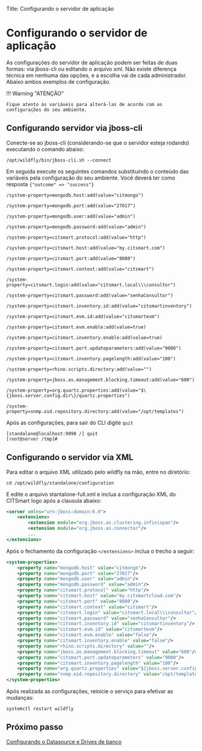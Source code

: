 Title: Configurando o servidor de aplicação

# Configurando o servidor de aplicação

As configurações do servidor de aplicação podem ser feitas de duas formas: via jboss-cli ou editando o arquivo xml. Não existe diferença técnica em nenhuma das opções, e a escolha vai de cada administrador. Abaixo ambos exemplos de configuração.

!!! Warning "ATENÇÃO"

    Fique atento às variáveis para alterá-las de acordo com as configurações do seu ambiente.

## Configurando servidor via jboss-cli

Conecte-se ao jboss-cli (considerando-se que o servidor esteja rodando) executando o comando abaixo:

``` shell
/opt/wildfly/bin/jboss-cli.sh --connect
```

Em seguida execute os seguintes comandos substituindo o conteúdo das variáveis pela configuração do seu ambiente. Você deverá ter como resposta `{"outcome" => "success"}`

``` shell
/system-property=mongodb.host:add(value="citmongo")

/system-property=mongodb.port:add(value="27017")

/system-property=mongodb.user:add(value="admin")

/system-property=mongodb.password:add(value="admin")

/system-property=citsmart.protocol:add(value="http")

/system-property=citsmart.host:add(value="my.citsmart.com")

/system-property=citsmart.port:add(value="8080")

/system-property=citsmart.context:add(value="citsmart")

/system-property=citsmart.login:add(value="citsmart.local\\\consultor")

/system-property=citsmart.password:add(value="senhaConsultor")

/system-property=citsmart.inventory.id:add(value="citsmartinventory")

/system-property=citsmart.evm.id:add(value="citsmartevm")

/system-property=citsmart.evm.enable:add(value=true)

/system-property=citsmart.inventory.enable:add(value=true)

/system-property=citsmart.port.updateparameters:add(value="9000")

/system-property=citsmart.inventory.pagelength:add(value="100")

/system-property=rhino.scripts.directory:add(value="")

/system-property=jboss.as.management.blocking.timeout:add(value="600")

/system-property=org.quartz.properties:add(value="$\{jboss.server.config.dir\}/quartz.properties")

/system-property=snmp.oid.repository.directory:add(value="/opt/templates")
```

Após as configurações, para sair do CLI digite `quit`

``` shell
[standalone@localhost:9990 /] quit
[root@server /tmp]#
```
## Configurando o servidor via XML

Para editar o arquivo XML utilizado pelo wildfly na mão, entre no diretório:

``` shell
cd /opt/wildfly/standalone/configuration
```
E edite o arquivo stantalone-full.xml e inclua a configuração XML do CITSmart logo após a clausula abaixo:

``` xml
<server xmlns="urn:jboss:domain:6.0">
    <extensions>
        <extension module="org.jboss.as.clustering.infinispan"/>
        <extension module="org.jboss.as.connector"/>
		...
</extensions>
```

 Após o fechamento da configuração `</extensions>` inclua o trecho a seguir:

 ``` xml
 <system-properties>
     <property name="mongodb.host" value="citmongo"/>
     <property name="mongodb.port" value="27017"/>
     <property name="mongodb.user" value="admin"/>
     <property name="mongodb.password" value="admin"/>
     <property name="citsmart.protocol" value="http"/>
     <property name="citsmart.host" value="my.citsmartcloud.com"/>
     <property name="citsmart.port" value="8080"/>
     <property name="citsmart.context" value="citsmart"/>
     <property name="citsmart.login" value="citsmart.local\\\consultor"/>
     <property name="citsmart.password" value="senhaConsultor"/>
     <property name="citsmart.inventory.id" value="citsmartinventory"/>
     <property name="citsmart.evm.id" value="citsmartevm"/>
     <property name="citsmart.evm.enable" value="false"/>
     <property name="citsmart.inventory.enable" value="false"/>
     <property name="rhino.scripts.directory" value=""/>
     <property name="jboss.as.management.blocking.timeout" value="600"/>
     <property name="citsmart.port.updateparameters" value="9000"/>
     <property name="citsmart.inventory.pagelength" value="100"/>
     <property name="org.quartz.properties" value="${jboss.server.config.dir}/quartz.properties"/>
     <property name="snmp.oid.repository.directory" value="/opt/templates"/>
 </system-properties>
 ```

 Após realizada as configurações, reinicie o serviço para efetivar as mudanças:

``` shell
systemctl restart wildfly
```

## Próximo passo

[Configurando o Datasource e Drives de banco][1]

[1]:/pt-br/citsmart-platform-8/get-started/installation-and-upgrade/perform-installation/conf-datasource-and-db.html
